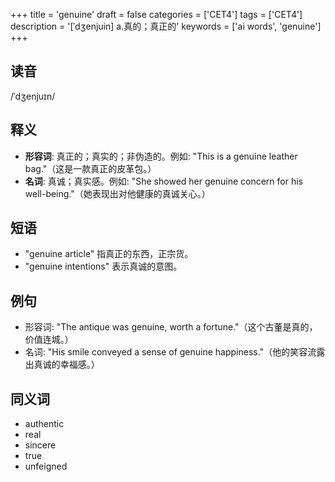+++
title = 'genuine'
draft = false
categories = ['CET4']
tags = ['CET4']
description = '[ˈdʒenjuin] a.真的；真正的'
keywords = ['ai words', 'genuine']
+++

## 读音
/ˈdʒenjuɪn/

## 释义
- **形容词**: 真正的；真实的；非伪造的。例如: "This is a genuine leather bag."（这是一款真正的皮革包。）
- **名词**: 真诚；真实感。例如: "She showed her genuine concern for his well-being."（她表现出对他健康的真诚关心。）

## 短语
- "genuine article" 指真正的东西，正宗货。
- "genuine intentions" 表示真诚的意图。

## 例句
- 形容词: "The antique was genuine, worth a fortune."（这个古董是真的，价值连城。）
- 名词: "His smile conveyed a sense of genuine happiness."（他的笑容流露出真诚的幸福感。）

## 同义词
- authentic
- real
- sincere
- true
- unfeigned
